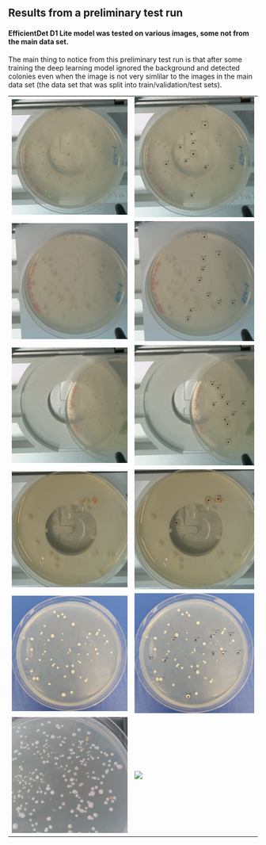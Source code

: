 ## Results from a preliminary test run

#### EfficientDet D1 Lite model was tested on various images, some not from the main data set.<br>
The main thing to notice from this preliminary test run is that after some training the deep learning model ignored the background and detected colonies even when the image is not very simlilar to the images in the main data set (the data set that was split into train/validation/test sets).
<table>
<td><img src=https://github.com/peter-426/colony-picker/blob/main/results/images-preliminary-tests/1.jpg  width=500 > </td>
<td><img src=https://github.com/peter-426/colony-picker/blob/main/results/images-preliminary-tests/1-thresh=0.10.png  width=500 > </td>
<tr>
<td><img src=https://github.com/peter-426/colony-picker/blob/main/results/images-preliminary-tests/2.jpg  width=500 > </td>	
<td><img src=https://github.com/peter-426/colony-picker/blob/main/results/images-preliminary-tests/2-thresh=0.10.png  width=500 > </td>	
<tr>
<td><img src=https://github.com/peter-426/colony-picker/blob/main/results/images-preliminary-tests/3.jpg  width=500 > </td>	
<td><img src=https://github.com/peter-426/colony-picker/blob/main/results/images-preliminary-tests/3-thresh=0.10.png  width=500 > </td>	
<tr>
<td><img src=https://github.com/peter-426/colony-picker/blob/main/results/images-preliminary-tests/car-test.jpg  width=500 > </td>	
<td><img src=https://github.com/peter-426/colony-picker/blob/main/results/images-preliminary-tests/car-test-thresh=0.30.png  width=500 > </td>	
<tr>
<td><img src=https://github.com/peter-426/colony-picker/blob/main/results/images-preliminary-tests/434.jpg  width=500 > </td>	
<td><img src=https://github.com/peter-426/colony-picker/blob/main/results/images-preliminary-tests/434-thresh=0.10.png  width=500 > </td>	
<tr>
<td><img src=https://github.com/peter-426/colony-picker/blob/main/results/images-preliminary-tests/carotene-01-600-600.jpg  width=500 > </td>	
<td><img src=https://github.com/peter-426/colony-picker/blob/main/results/images-preliminary-tests/carotene-01-600-600-thresh=0.20.png  width=500 > </td>	
</table>